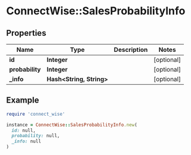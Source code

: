 # ConnectWise::SalesProbabilityInfo

## Properties

| Name | Type | Description | Notes |
| ---- | ---- | ----------- | ----- |
| **id** | **Integer** |  | [optional] |
| **probability** | **Integer** |  | [optional] |
| **_info** | **Hash&lt;String, String&gt;** |  | [optional] |

## Example

```ruby
require 'connect_wise'

instance = ConnectWise::SalesProbabilityInfo.new(
  id: null,
  probability: null,
  _info: null
)
```

